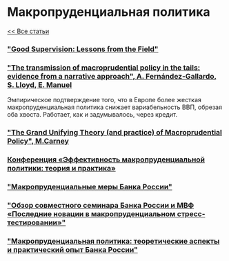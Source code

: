 # Макропруденциальная политика

[<< Все статьи](../README.md)

### ["Good Supervision: Lessons from the Field"](https://www.imf.org/en/Publications/WP/Issues/2023/09/06/Good-Supervision-Lessons-from-the-Field-538611)


### ["The transmission of macroprudential policy in the tails: evidence from a narrative approach", А. Fernández-Gallardo, S. Lloyd, E. Manuel](https://www.bankofengland.co.uk/working-paper/2023/the-transmission-of-macroprudential-policy-in-the-tails-evidence-from-a-narrative-approach)

Эмпирическое подтверждение того, что в Европе более жесткая макропруденциальная политика снижает вариабельность ВВП, обрезая оба хвоста. Работает, как и задумывалось, через кредит.

### ["The Grand Unifying Theory (and practice) of Macroprudential Policy", M.Carney](https://www.bankofengland.co.uk/speech/2020/mark-carney-speech-at-university-college-london)


### [Конференция «Эффективность макропруденциальной политики: теория и практика»](https://cbr.ru/about_br/activity/030719/#highlight=%D0%BC%D0%B0%D0%BA%D1%80%D0%BE%D0%BF%D1%80%D1%83%D0%B4%D0%B5%D0%BD%D1%86%D0%B8%D0%B0%D0%BB%D1%8C%D0%BD%D0%BE%D0%B9%7C%D0%BC%D0%B0%D0%BA%D1%80%D0%BE%D0%BF%D1%80%D1%83%D0%B4%D0%B5%D0%BD%D1%86%D0%B8%D0%B0%D0%BB%D1%8C%D0%BD%D0%B0%D1%8F)

### ["Макропруденциальные меры Банка России"](https://cbr.ru/finstab/instruments/)

### ["Обзор совместного семинара Банка России и МВФ «Последние новации в макропруденциальном стресс-тестировании»"](https://rjmf.econs.online/upload/iblock/2ad/RJMF_77-04_RUS_Danilova.pdf)

### ["Макропруденциальная политика: теоретические аспекты и практический опыт Банка России"](https://rjmf.econs.online/upload/iblock/3cb/danilova_06_17.pdf)


